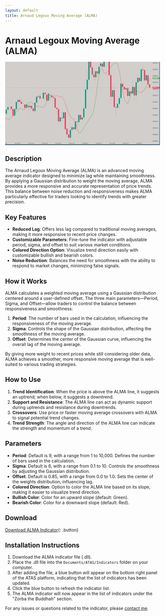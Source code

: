 ```yaml
---
layout: default
title: Arnaud Legoux Moving Average (ALMA)
---
```


# Arnaud Legoux Moving Average (ALMA)

![ALMA](../assets/image/alma-large.png)

## Description

The Arnaud Legoux Moving Average (ALMA) is an advanced moving average indicator designed to minimize lag while maintaining smoothness. By applying a Gaussian distribution to weight the moving average, ALMA provides a more responsive and accurate representation of price trends. This balance between noise reduction and responsiveness makes ALMA particularly effective for traders looking to identify trends with greater precision.

## Key Features

- **Reduced Lag**: Offers less lag compared to traditional moving averages, making it more responsive to recent price changes.
- **Customizable Parameters**: Fine-tune the indicator with adjustable period, sigma, and offset to suit various market conditions.
- **Colored Direction Option**: Visualize trend direction easily with customizable bullish and bearish colors.
- **Noise Reduction**: Balances the need for smoothness with the ability to respond to market changes, minimizing false signals.

## How it Works

ALMA calculates a weighted moving average using a Gaussian distribution centered around a user-defined offset. The three main parameters—Period, Sigma, and Offset—allow traders to control the balance between responsiveness and smoothness:

1. **Period**: The number of bars used in the calculation, influencing the responsiveness of the moving average.
2. **Sigma**: Controls the shape of the Gaussian distribution, affecting the smoothness of the moving average.
3. **Offset**: Determines the center of the Gaussian curve, influencing the overall lag of the moving average.

By giving more weight to recent prices while still considering older data, ALMA achieves a smoother, more responsive moving average that is well-suited to various trading strategies.

## How to Use

1. **Trend Identification**: When the price is above the ALMA line, it suggests an uptrend; when below, it suggests a downtrend.
2. **Support and Resistance**: The ALMA line can act as dynamic support during uptrends and resistance during downtrends.
3. **Crossovers**: Use price or faster moving average crossovers with ALMA to signal potential trend changes.
4. **Trend Strength**: The angle and direction of the ALMA line can indicate the strength and momentum of a trend.

## Parameters

- **Period**: Default is 9, with a range from 1 to 10,000. Defines the number of bars used in the calculation.
- **Sigma**: Default is 6, with a range from 0.1 to 10. Controls the smoothness by adjusting the Gaussian distribution.
- **Offset**: Default is 0.85, with a range from 0.0 to 1.0. Sets the center of the weights distribution, influencing lag.
- **Colored Direction**: Option to color the ALMA line based on its slope, making it easier to visualize trend direction.
- **Bullish Color**: Color for an upward slope (default: Green).
- **Bearish Color**: Color for a downward slope (default: Red).

## Download

[Download ALMA Indicator](https://github.com/Zorba-the-buddhah/Zorba-The-Buddhah.github.io/releases/download/v1.0.0/Arnaud.Legoux.Moving.Average.dll){: .button}

## Installation Instructions

1. Download the ALMA indicator file (.dll).
2. Place the .dll file into the `Documents/ATAS/Indicators` folder on your computer.
3. After adding the file, a blue button will appear on the bottom right panel of the ATAS platform, indicating that the list of indicators has been updated.
4. Click the blue button to refresh the indicator list.
5. The ALMA indicator will now appear in the list of indicators under the "Zorba the Buddhah" section.

For any issues or questions related to the indicator, please [contact me](mailto:zorba.the.buddhah@gmail.com).
